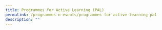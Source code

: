 ```yaml
---
title: Programmes for Active Learning (PAL)
permalink: /programmes-n-events/programmes-for-active-learning-pal
description: ""
---
```

